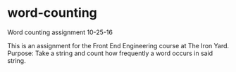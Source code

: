 # word-counting
Word counting assignment 10-25-16

This is an assignment for the Front End Engineering course at The Iron Yard.
Purpose: Take a string and count how frequently a word occurs in said string.
